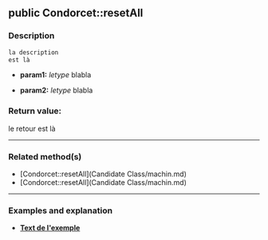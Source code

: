 ## public Condorcet::resetAll

### Description    

```php
la description
est là
```

- **param1:** *letype* blabla

- **param2:** *letype* blabla



### Return value:   

le retour
est là


---------------------------------------

### Related method(s)      

* [Condorcet::resetAll](Candidate Class/machin.md)    
* [Condorcet::resetAll](Candidate Class/machin.md)    

---------------------------------------

### Examples and explanation

* **[Text de l'exemple](link)**    
